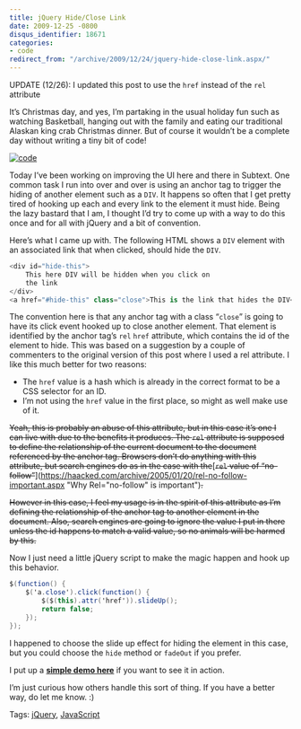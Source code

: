 ```yaml
---
title: jQuery Hide/Close Link
date: 2009-12-25 -0800
disqus_identifier: 18671
categories:
- code
redirect_from: "/archive/2009/12/24/jquery-hide-close-link.aspx/"
---
```


UPDATE (12/26): I updated this post to use the `href` instead of the
`rel` attribute

It’s Christmas day, and yes, I’m partaking in the usual holiday fun such
as watching Basketball, hanging out with the family and eating our
traditional Alaskan king crab Christmas dinner. But of course it
wouldn’t be a complete day without writing a tiny bit of code!

[![code](https://haacked.com/images/haacked_com/WindowsLiveWriter/jQueryHideCloseButton_C334/code_3.jpg "code")](http://www.sxc.hu/photo/58511 "the source by befresh on sxc.hu")

Today I’ve been working on improving the UI here and there in Subtext.
One common task I run into over and over is using an anchor tag to
trigger the hiding of another element such as a `DIV`. It happens so
often that I get pretty tired of hooking up each and every link to the
element it must hide. Being the lazy bastard that I am, I thought I’d
try to come up with a way to do this once and for all with jQuery and a
bit of convention.

Here’s what I came up with. The following HTML shows a `DIV` element
with an associated link that when clicked, should hide the `DIV`.

```csharp
<div id="hide-this">
    This here DIV will be hidden when you click on 
    the link
</div>
<a href="#hide-this" class="close">This is the link that hides the DIV</a>
```

The convention here is that any anchor tag with a class “`close`” is
going to have its click event hooked up to close another element. That
element is identified by the anchor tag’s `rel` `href` attribute, which
contains the id of the element to hide. This was based on a suggestion
by a couple of commenters to the original version of this post where I
used a rel attribute. I like this much better for two reasons:

-   The `href` value is a hash which is already in the correct format to
    be a CSS selector for an ID.
-   I’m not using the `href` value in the first place, so might as well
    make use of it.

~~Yeah, this is probably an abuse of this attribute, but in this case
it’s one I can live with due to the benefits it produces. The `rel`
attribute is supposed to define the relationship of the current document
to the document referenced by the anchor tag. Browsers don’t do anything
with this attribute, but search engines do as in the case with
the~~[~~`rel` value of
“no-follow”~~](https://haacked.com/archive/2005/01/20/rel-no-follow-important.aspx "Why Rel="no-follow" is important")~~.~~

~~However in this case, I feel my usage is in the spirit of this
attribute as I’m defining the relationship of the anchor tag to another
element in the document. Also, search engines are going to ignore the
value I put in there unless the id happens to match a valid value, so no
animals will be harmed by this.~~

Now I just need a little jQuery script to make the magic happen and hook
up this behavior.

```csharp
$(function() {
    $('a.close').click(function() {
        $($(this).attr('href')).slideUp();
        return false;
    });
});
```

I happened to choose the slide up effect for hiding the element in this
case, but you could choose the `hide` method or `fadeOut` if you prefer.

I put up a **[simple demo
here](http://demo.haacked.com/hide-anchor/ "Hide Anchor Demo")** if you
want to see it in action.

I’m just curious how others handle this sort of thing. If you have a
better way, do let me know. :)

Tags: [jQuery](https://haacked.com/tags/jQuery/default.aspx),
[JavaScript](https://haacked.com/tags/JavaScript/default.aspx)

